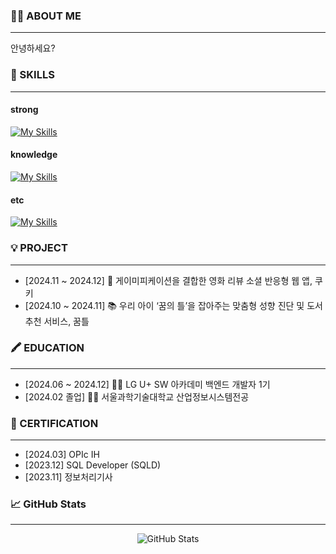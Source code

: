 ### 💁‍♀️ ABOUT ME
---
안녕하세요?

### 💎 SKILLS
---
#### strong
[![My Skills](https://skillicons.dev/icons?i=java,mysql,css,html)](https://skillicons.dev)


#### knowledge
[![My Skills](https://skillicons.dev/icons?i=spring,js,ts,react,mongodb,redis)](https://skillicons.dev)


#### etc
[![My Skills](https://skillicons.dev/icons?i=git,figma,notion,vscode,idea)](https://skillicons.dev)



### 💡 PROJECT
---
- [2024.11 ~ 2024.12] 🍿 게이미피케이션을 결합한 영화 리뷰 소셜 반응형 웹 앱, 쿠키
- [2024.10 ~ 2024.11] 📚 우리 아이 ‘꿈의 틀’을 잡아주는 맞춤형 성향 진단 및 도서 추천 서비스, 꿈틀


### 🖍️ EDUCATION
---
- [2024.06 ~ 2024.12] 👩‍💻 LG U+ SW 아카데미 백엔드 개발자 1기
- [2024.02 졸업] 🧑‍🎓 서울과학기술대학교 산업정보시스템전공

### 🏅 CERTIFICATION
---
- [2024.03] OPIc IH
- [2023.12] SQL Developer (SQLD)
- [2023.11] 정보처리기사

### 📈 GitHub Stats
---
<p align="center">
  <img src="https://github-readme-stats.vercel.app/api?username=fbgjung&show_icons=true&theme=tokyonight" alt="GitHub Stats" />
</p>
